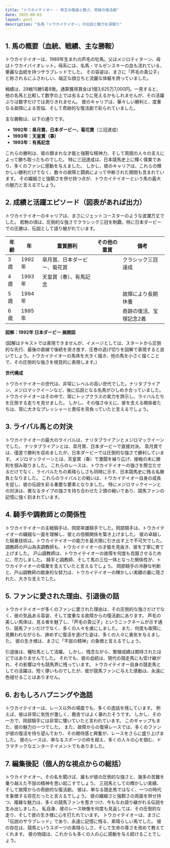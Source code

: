 ```yaml
---
title: "トウカイテイオー - 帝王の風格と脆さ、奇跡の復活劇"
date: 2025-08-03
layout: post
description: "名馬『トウカイテイオー』の伝説と魅力を深堀り"
---
```


## 1. 馬の概要（血統、戦績、主な勝鞍）

トウカイテイオーは、1989年生まれの芦毛の牡馬。父はメジロティターン、母はトウカイバイオレット。母系には、名馬・マルゼンスキーの血も流れている、華麗な血統を持つサラブレッドでした。  その容姿は、まさに「芦毛の貴公子」と称されるにふさわしい、端正な顔立ちと流麗な体躯を誇っていました。

戦績は、29戦15勝5着8敗。通算獲得賞金は1億3,625万7,000円。一見すると、他の名馬と比較して数字の上では劣るように見えるかもしれませんが、その活躍ぶりは数字だけでは測りきれません。  彼のキャリアは、華々しい勝利と、度重なる故障による苦悩、そして奇跡的な復活劇で彩られていました。

主な勝鞍は、以下の通りです。

* **1992年：皐月賞、日本ダービー、菊花賞**（三冠達成）
* **1993年：天皇賞（春）**
* **1993年：有馬記念**

これらの勝利は、彼の類まれな才能と強靭な精神力、そして周囲の人々の支えによって勝ち取ったものでした。  特に三冠達成は、日本競馬史上に輝く偉業であり、多くのファンに感動を与えました。  しかし、彼のキャリアは、これらの輝かしい勝利だけでなく、数々の故障と闘病によって中断された期間も含まれています。 その繊細さと強靭さを併せ持つ点が、トウカイテイオーという馬の最大の魅力と言えるでしょう。


## 2. 成績と活躍エピソード（図表があれば出力）

トウカイテイオーのキャリアは、まさにジェットコースターのような波瀾万丈でした。  若駒の頃は、圧倒的な強さでクラシック三冠を制覇。特に日本ダービーでの圧勝は、伝説として語り継がれています。

| 年齢 | 年 | 重賞勝利 | その他の重賞 | 備考 |
|---|---|---|---|---|
| 3歳 | 1992年 | 皐月賞、日本ダービー、菊花賞 |  | クラシック三冠達成 |
| 4歳 | 1993年 | 天皇賞（春）、有馬記念 |  |  |
| 5歳 | 1994年 |  |  |  故障により長期休養 |
| 6歳 | 1995年 |  |  |  奇跡の復活、宝塚記念2着 |


**図解：1992年 日本ダービー 展開図**

(図解はテキストでは表現できませんが、イメージとしては、スタートから圧倒的な先行、最後の直線で後続を突き放す、圧巻の逃げ切りを図解で表現すると良いでしょう。トウカイテイオーの馬体を大きく描き、他の馬を小さく描くことで、その圧倒的な強さを視覚的に表現します。)

**世代構成**

トウカイテイオーの世代は、非常にレベルの高い世代でした。ナリタブライアン、メジロマックイーンなど、後に伝説となる名馬がひしめき合っていました。  トウカイテイオーはその中で、常にトップクラスの実力を誇示し、ライバルたちを圧倒する走りを見せました。  しかし、その強さゆえに、彼を支える関係者たちは、常に大きなプレッシャーと責任を背負っていたと言えるでしょう。


## 3. ライバル馬との対決

トウカイテイオーの最大のライバルは、ナリタブライアンとメジロマックイーンでした。  ナリタブライアンとは、皐月賞、日本ダービーで直接対決。  皐月賞では、僅差で勝利を収めましたが、日本ダービーでは圧倒的な強さで勝利しています。  メジロマックイーンとは、天皇賞（春）で激闘を繰り広げ、接戦の末に勝利を掴み取りました。  これらのレースは、トウカイテイオーの強さを際立たせるだけでなく、ライバルたちの素晴らしさも同時に示す、日本競馬史に残る名勝負となりました。  これらのライバルとの戦いは、トウカイテイオー自身の成長を促し、彼の伝説を彩る重要な要素となりました。  特にメジロマックイーンとの対決は、異なるタイプの強さを持ち合わせた２頭の戦いであり、競馬ファンの記憶に強く刻まれています。


## 4. 騎手や調教師との関係性

トウカイテイオーの主戦騎手は、岡部幸雄騎手でした。岡部騎手は、トウカイテイオーの繊細な一面を理解し、彼との信頼関係を築き上げました。  彼の卓越した騎乗技術は、トウカイテイオーの能力を最大限に引き出す上で不可欠でした。  調教師の戸山為夫調教師も、トウカイテイオーの才能を見抜き、彼を丁寧に育て上げました。  戸山調教師は、トウカイテイオーの故障を何度も克服させるために、尽力しました。  騎手と調教師、そして馬の三位一体となった関係性が、トウカイテイオーの偉業を支えていたと言えるでしょう。  岡部騎手の冷静な判断と、戸山調教師の献身的な努力は、トウカイテイオーの輝かしい実績の裏に隠された、大きな支えでした。


## 5. ファンに愛された理由、引退後の話

トウカイテイオーが多くのファンに愛された理由は、その圧倒的な強さだけでなく、彼の気品ある容姿、そして度重なる故障からの復活劇にあります。  芦毛の美しい馬体は、見る者を魅了し、「芦毛の貴公子」というニックネームが示す通り、競馬ファンだけでなく、多くの人々を虜にしました。  また、何度も故障に見舞われながらも、諦めずに復活を遂げた姿は、多くの人々に勇気を与えました。  彼の生き様は、まさに「不屈の精神」の象徴と言えるでしょう。

引退後は、種牡馬として活躍。  しかし、残念ながら、繁殖成績は期待されたほどではありませんでした。  それでも、彼の血統は、現代の競走馬にも受け継がれ、その影響は今も競馬界に残っています。  トウカイテイオー自身の競走馬としての活躍は、短く儚いものでしたが、彼が競馬ファンに与えた感動は、永遠に色褪せることはありません。


## 6. おもしろハプニングや逸話

トウカイテイオーは、レース以外の場面でも、多くの逸話を残しています。  例えば、彼は非常に気性が激しく、厩舎ではよく暴れたそうです。  しかし、その一方で、岡部騎手には非常に懐いていたと言われています。  このギャップもまた、彼の魅力の一つでした。  また、故障からの復帰レースでは、多くのファンが彼の復活を待ち望んでおり、その期待感と興奮が、レースをさらに盛り上げました。  彼のレースは、単なるスポーツの枠を超え、多くの人々の心を掴む、ドラマチックなエンターテイメントでもありました。


## 7. 編集後記（個人的な視点からの総括）

トウカイテイオー。その名を聞けば、誰もが彼の圧倒的な強さと、幾多の苦難を乗り越えた不屈の精神を思い起こすでしょう。  三冠馬としての輝かしい実績、そして故障からの奇跡的な復活劇。  彼は、単なる競走馬ではなく、一つの時代を象徴する存在だったと言えるでしょう。  彼の繊細さと強靭さの両面を併せ持つ、複雑な魅力は、多くの競馬ファンを惹きつけ、今もなお語り継がれる伝説を生み出しました。  私自身、彼のレース映像を何度も見返しては、その圧倒的な走り、そして彼の生き様に心を打たれています。  トウカイテイオーは、まさに「伝説のサラブレッド」であり、永遠に記憶に残る、素晴らしい馬でした。  彼の存在は、競馬というスポーツの素晴らしさ、そして生命の尊さを改めて教えてくれます。  彼の物語は、これからも多くの人の心に感動を与え続けることでしょう。
